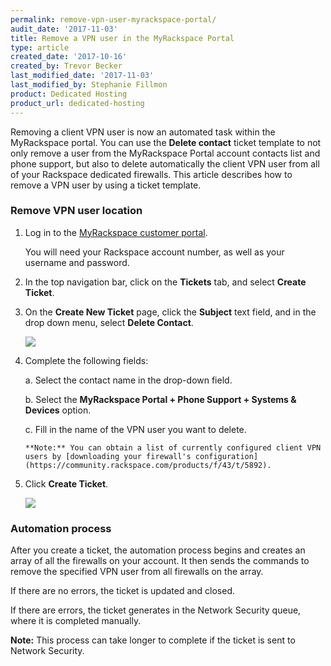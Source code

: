```yaml
---
permalink: remove-vpn-user-myrackspace-portal/
audit_date: '2017-11-03'
title: Remove a VPN user in the MyRackspace Portal
type: article
created_date: '2017-10-16'
created_by: Trevor Becker
last_modified_date: '2017-11-03'
last_modified_by: Stephanie Fillmon
product: Dedicated Hosting
product_url: dedicated-hosting
---
```


Removing a client VPN user is now an automated task within the MyRackspace portal. You can use the **Delete contact** ticket template to not only remove a user from the MyRackspace Portal account contacts list and phone support, but also to delete automatically the client VPN user from all of your Rackspace dedicated firewalls. This article describes how to remove a VPN user by using a ticket template.

### Remove VPN user location

1. Log in to the [MyRackspace customer portal](https://my.rackspace.com/portal/auth/login).

   You will need your Rackspace account number, as well as your username and password.

2. In the top navigation bar, click on the **Tickets** tab, and select **Create Ticket**.

3. On the **Create New Ticket** page, click the **Subject** text field, and in the drop down menu, select **Delete Contact**.

   <img src="{% asset_path dedicated-hosting/remove-vpn-user-myrackspace-portal/delete-contact.png %}" />

4. Complete the following fields:

    a. Select the contact name in the drop-down field.

    b. Select the **MyRackspace Portal + Phone Support + Systems & Devices** option.

    c. Fill in the name of the VPN user you want to delete.

       **Note:** You can obtain a list of currently configured client VPN users by [downloading your firewall's configuration](https://community.rackspace.com/products/f/43/t/5892).

5. Click **Create Ticket**.

   <img src="{% asset_path dedicated-hosting/remove-vpn-user-myrackspace-portal/ticket-details.png %}" />

### Automation process

After you create a ticket, the automation process begins and creates an array
of all the firewalls on your account. It then sends the commands to remove
the specified VPN user from all firewalls on the array.

If there are no errors, the ticket is updated and closed.

If there are errors, the ticket generates in the Network Security queue, where
it is completed manually.

**Note:** This process can take longer to complete if the ticket is sent to Network Security.
